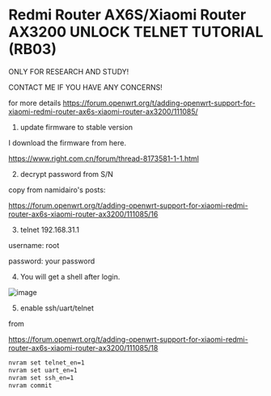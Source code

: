 # Redmi Router AX6S/Xiaomi Router AX3200 UNLOCK TELNET TUTORIAL (RB03) 

ONLY FOR RESEARCH AND STUDY! 

CONTACT ME IF YOU HAVE ANY CONCERNS!

for more details https://forum.openwrt.org/t/adding-openwrt-support-for-xiaomi-redmi-router-ax6s-xiaomi-router-ax3200/111085/

1. update firmware to stable version

I download the firmware from here.

https://www.right.com.cn/forum/thread-8173581-1-1.html


2. decrypt password from S/N

copy from namidairo's posts: 

https://forum.openwrt.org/t/adding-openwrt-support-for-xiaomi-redmi-router-ax6s-xiaomi-router-ax3200/111085/16


3. telnet 192.168.31.1

username: root

password: your password

4. You will get a shell after login.

![image](https://user-images.githubusercontent.com/3883941/156363993-b6ea1b61-e1c7-464a-a797-e42e77e0394d.png)


5. enable ssh/uart/telnet

from 

https://forum.openwrt.org/t/adding-openwrt-support-for-xiaomi-redmi-router-ax6s-xiaomi-router-ax3200/111085/18


```bash
nvram set telnet_en=1
nvram set uart_en=1
nvram set ssh_en=1
nvram commit
```

